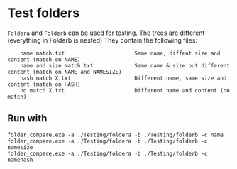 # Test folders

`Foldera` and `Folderb` can be used for testing. The trees are different (everything in Folderb is nested) They contain the following files:

```
    name match.txt                      Same name, diffent size and content (match on NAME)
    name and size match.txt             Same name & size but different content (match on NAME and NAMESIZE)
    hash match X.txt                    Different name, same size and content (match on HASH)
    no match X.txt                      Different name and content (no match)
```

## Run with

```
folder_compare.exe -a ./Testing/foldera -b ./Testing/folderb -c name
folder_compare.exe -a ./Testing/foldera -b ./Testing/folderb -c namesize
folder_compare.exe -a ./Testing/foldera -b ./Testing/folderb -c namehash

```

